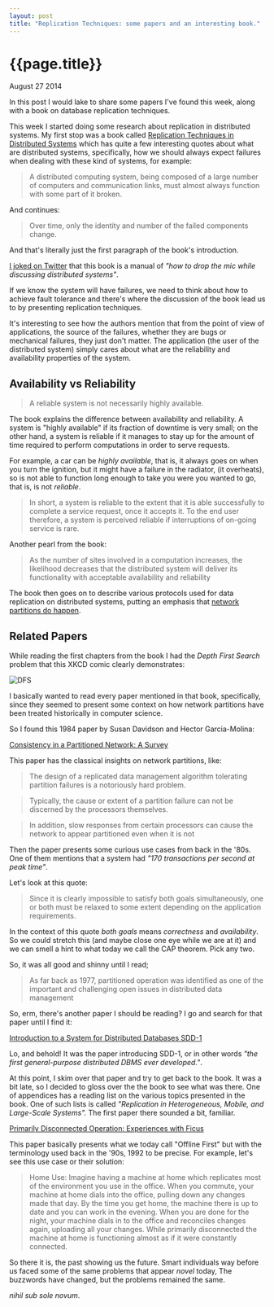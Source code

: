 ```yaml
---
layout: post
title: "Replication Techniques: some papers and an interesting book."
---
```


# {{page.title}} #

<span class="meta">August 27 2014</span>

In this post I would lake to share some papers I've found this week,
along with a book on database replication techniques.

This week I started doing some research about replication in
distributed systems. My first stop was a book called
[Replication Techniques in Distributed Systems](http://www.amazon.com/Replication-Techniques-Distributed-Advances-Database/dp/0792398009/)
which has quite a few interesting quotes about what are distributed
systems, specifically, how we should always expect failures when
dealing with these kind of systems, for example:

>A distributed computing system, being composed of a large number of
>computers and communication links, must almost always function with
>some part of it broken.

And continues:

>Over time, only the identity and number of the failed components
>change.

And that's literally just the first paragraph of the book's
introduction.

[I joked on Twitter](https://twitter.com/old_sound/status/502916201224622080)
that this book is a manual of _"how to drop the mic while discussing
distributed systems"_.

If we know the system will have failures, we need to think about how
to achieve fault tolerance and there's where the discussion of the
book lead us to by presenting replication techniques.

It's interesting to see how the authors mention that from the point of
view of applications, the source of the failures, whether they are
bugs or mechanical failures, they just don't matter. The application
(the user of the distributed system) simply cares about what are the
reliability and availability properties of the system.

## Availability vs Reliability ##

>A reliable system is not necessarily highly available.

The book explains the difference between availability and
reliability. A system is "highly available" if its fraction of
downtime is very small; on the other hand, a system is reliable if it
manages to stay up for the amount of time required to perform
computations in order to serve requests.

For example, a car can be _highly available_, that is, it always goes
on when you turn the ignition, but it might have a failure in the
radiator, (it overheats), so is not able to function long enough to
take you were you wanted to go, that is, is not _reliable_.

>In short, a system is reliable to the extent that it is able
>successfully to complete a service request, once it accepts it. To
>the end user therefore, a system is perceived reliable if
>interruptions of on-going service is rare.

Another pearl from the book:

>As the number of sites involved in a computation increases, the
>likelihood decreases that the distributed system will deliver its
>functionality with acceptable availability and reliability

The book then goes on to describe various protocols used for data
replication on distributed systems, putting an emphasis that
[network partitions do happen](http://aphyr.com/posts/288-the-network-is-reliable).

## Related Papers ##

While reading the first chapters from the book I had the _Depth First
Search_ problem that this XKCD comic clearly demonstrates:

![DFS](http://imgs.xkcd.com/comics/dfs.png)

I basically wanted to read every paper mentioned in that book,
specifically, since they seemed to present some context on how network
partitions have been treated historically in computer science.

So I found this 1984 paper by Susan Davidson and Hector Garcia-Molina:

[Consistency in a Partitioned Network: A Survey](http://repository.upenn.edu/cgi/viewcontent.cgi?article=1669&context=cis_reports)

This paper has the classical insights on network partitions, like:

>The design of a replicated data management algorithm tolerating
>partition failures is a notoriously hard problem.

>Typically, the cause or extent of a partition failure can not be
>discerned by the processors themselves.

>In addition, slow responses from certain processors can cause the
>network to appear partitioned even when it is not

Then the paper presents some curious use cases from back in the
'80s. One of them mentions that a system had _"170 transactions per
second at peak time"_.

Let's look at this quote:

>Since it is clearly impossible to satisfy both goals simultaneously,
>one or both must be relaxed to some extent depending on the
>application requirements.

In the context of this quote _both goals_ means _correctness_ and
_availability_. So we could stretch this (and maybe close one eye
while we are at it) and we can smell a hint to what today we call the
CAP theorem. Pick any two.

So, it was all good and shinny until I read;

>As far back as 1977, partitioned operation was identified as one of
>the important and challenging open issues in distributed data
>management

So, erm, there's another paper I should be reading? I go and search
for that paper until I find it:

[Introduction to a System for Distributed Databases SDD-1](http://www.few.vu.nl/~kgr700/sdd1.pdf)

Lo, and behold! It was the paper introducing SDD-1, or in other words
_"the first general-purpose distributed DBMS ever developed."_.

At this point, I skim over that paper and try to get back to the
book. It was a bit late, so I decided to gloss over the the book to
see what was there. One of appendices has a reading list on the
various topics presented in the book. One of such lists is called
_"Replication in Heterogeneous, Mobile, and Large-Scale Systems"._ The
first paper there sounded a bit, familiar.

[Primarily Disconnected Operation: Experiences with Ficus](http://ftp.isi.edu/~johnh/PAPERS/Heidemann92a.pdf)

This paper basically presents what we today call "Offline First" but
with the terminology used back in the '90s, 1992 to be precise. For
example, let's see this use case or their solution:

>Home Use: Imagine having a machine at home which replicates most of
>the environment you use in the office. When you commute, your machine
>at home dials into the office, pulling down any changes made that
>day. By the time you get home, the machine there is up to date and you
>can work in the evening. When you are done for the night, your machine
>dials in to the office and reconciles changes again, uploading all
>your changes. While primarily disconnected the machine at home is
>functioning almost as if it were constantly connected.

So there it is, the past showing us the future. Smart individuals way
before us faced some of the same problems that appear _novel_ today,
The buzzwords have changed, but the problems remained the same.

_nihil sub sole novum_.
